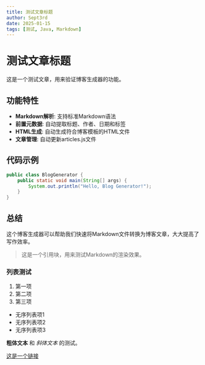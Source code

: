 ```yaml
---
title: 测试文章标题
author: Sept3rd
date: 2025-01-15
tags: [测试, Java, Markdown]
---
```


# 测试文章标题

这是一个测试文章，用来验证博客生成器的功能。

## 功能特性

- **Markdown解析**: 支持标准Markdown语法
- **前置元数据**: 自动提取标题、作者、日期和标签
- **HTML生成**: 自动生成符合博客模板的HTML文件
- **文章管理**: 自动更新articles.js文件

## 代码示例

```java
public class BlogGenerator {
    public static void main(String[] args) {
        System.out.println("Hello, Blog Generator!");
    }
}
```

## 总结

这个博客生成器可以帮助我们快速将Markdown文件转换为博客文章，大大提高了写作效率。

> 这是一个引用块，用来测试Markdown的渲染效果。

### 列表测试

1. 第一项
2. 第二项
3. 第三项

- 无序列表项1
- 无序列表项2
- 无序列表项3

**粗体文本** 和 *斜体文本* 的测试。

[这是一个链接](https://example.com)